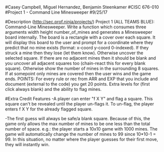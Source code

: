 #Casey Campbell, Miguel Hernandez, Benjamin Steenkamer
#CISC 676-010
#Project 1 - Command Line Minesweeper
#9/25/17

#Description (http://sec.prof.ninja/projects/)
Project 1 (ALL TEAMS BLUE): Command-Line Minesweeper. Write a function which
consumes three arguments width height number_of_mines and generates a
Minesweeper board internally. The board is a rectangle with a cover over each
square. It will display this board to the user and prompt for a coordinate where
they predict that no mine exists (format: x-coord y-coord 0-indexed). If they
struck a mine then they lose (let them know). Otherwise uncover the selected
square. If there are no adjacent mines then it should be blank and you uncover
all adjacent squares too (chain-react this for every blank square). Otherwise
show the number of mines in the surrounding 8 squares. If at somepoint only
mines are covered then the user wins and the game ends. POINTS: For every rule
or rec from ARR and EXP that you include and document (external to the code) you
get 20 points. Extra levels for (first click always blank) and the ability to
flag mines.

#Extra Credit Features
-A player can enter "f X Y" and flag a square. This square can't be revealed until the player un-flags it.
To un-flag, the player enters f X Y for the already flagged square.

-The first guess will always be safe/a blank square. Because of this, the game only allows the max number of mines to be one less than the total number of space.
e.g.: the player starts a 10x10 game with 1000 mines. The game will automatically change the number of mines to 99 since 10*10-1 = 99. In this situation, no matter
where the player guesses for their first move, they will instantly win.


